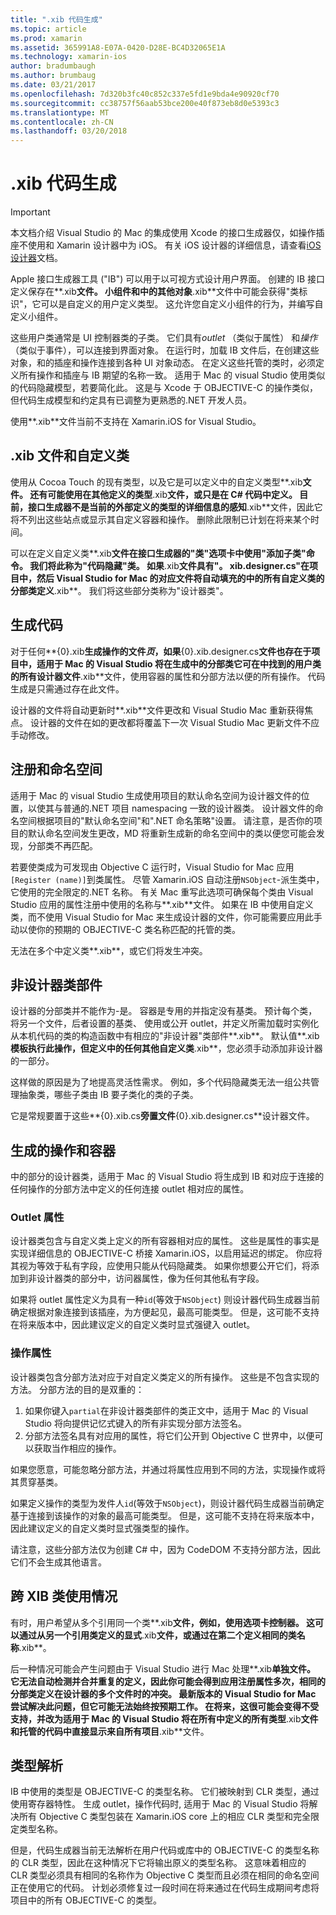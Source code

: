 ```yaml
---
title: ".xib 代码生成"
ms.topic: article
ms.prod: xamarin
ms.assetid: 365991A8-E07A-0420-D28E-BC4D32065E1A
ms.technology: xamarin-ios
author: bradumbaugh
ms.author: brumbaug
ms.date: 03/21/2017
ms.openlocfilehash: 7d320b3fc40c852c337e5fd1e9bda4e90920cf70
ms.sourcegitcommit: cc38757f56aab53bce200e40f873eb8d0e5393c3
ms.translationtype: MT
ms.contentlocale: zh-CN
ms.lasthandoff: 03/20/2018
---
```

# <a name="xib-code-generation"></a>.xib 代码生成

> [!IMPORTANT]
>  本文档介绍 Visual Studio 的 Mac 的集成使用 Xcode 的接口生成器仅，如操作插座不使用和 Xamarin 设计器中为 iOS。 有关 iOS 设计器的详细信息，请查看[iOS 设计器](~/ios/user-interface/designer/index.md)文档。

Apple 接口生成器工具 ("IB") 可以用于以可视方式设计用户界面。 创建的 IB 接口定义保存在**.xib**文件。 小组件和中的其他对象**.xib**文件中可能会获得"类标识"，它可以是自定义的用户定义类型。 这允许您自定义小组件的行为，并编写自定义小组件。

这些用户类通常是 UI 控制器类的子类。 它们具有*outlet* （类似于属性） 和*操作*（类似于事件），可以连接到界面对象。 在运行时，加载 IB 文件后，在创建这些对象，和的插座和操作连接到各种 UI 对象动态。 在定义这些托管的类时，必须定义所有操作和插座与 IB 期望的名称一致。 适用于 Mac 的 visual Studio 使用类似的代码隐藏模型，若要简化此。 这是与 Xcode 于 OBJECTIVE-C 的操作类似，但代码生成模型和约定具有已调整为更熟悉的.NET 开发人员。

使用**.xib**文件当前不支持在 Xamarin.iOS for Visual Studio。

## <a name="xib-files-and-custom-classes"></a>.xib 文件和自定义类

使用从 Cocoa Touch 的现有类型，以及它是可以定义中的自定义类型**.xib**文件。 还有可能使用在其他定义的类型**.xib**文件，或只是在 C# 代码中定义。 目前，接口生成器不是当前的外部定义的类型的详细信息的感知**.xib**文件，因此它将不列出这些站点或显示其自定义容器和操作。 删除此限制已计划在将来某个时间。

可以在定义自定义类**.xib**文件在接口生成器的"类"选项卡中使用"添加子类"命令。 我们将此称为"代码隐藏"类。 如果**.xib**文件具有"。 xib.designer.cs"在项目中，然后 Visual Studio for Mac 的对应文件将自动填充的中的所有自定义类的分部类定义**.xib**。 我们将这些部分类称为"设计器类"。

## <a name="generating-code"></a>生成代码

对于任何**{0}.xib**生成操作的文件*页*，如果**{0}.xib.designer.cs**文件也存在于项目中，适用于 Mac 的 Visual Studio 将在生成中的分部类它可在中找到的用户类的所有设计器文件**.xib**文件，使用容器的属性和分部方法以便的所有操作。 代码生成是只需通过存在此文件。

设计器的文件将自动更新时**.xib**文件更改和 Visual Studio Mac 重新获得焦点。 设计器的文件在如的更改都将覆盖下一次 Visual Studio Mac 更新文件不应手动修改。

## <a name="registration-and-namespaces"></a>注册和命名空间

适用于 Mac 的 visual Studio 生成使用项目的默认命名空间为设计器文件的位置，以使其与普通的.NET 项目 namespacing 一致的设计器类。 设计器文件的命名空间根据项目的"默认命名空间"和".NET 命名策略"设置。 请注意，是否你的项目的默认命名空间发生更改，MD 将重新生成新的命名空间中的类以便您可能会发现，分部类不再匹配。

若要使类成为可发现由 Objective C 运行时，Visual Studio for Mac 应用`[Register (name)]`到类属性。 尽管 Xamarin.iOS 自动注册`NSObject`-派生类中，它使用的完全限定的.NET 名称。 有关 Mac 重写此选项可确保每个类由 Visual Studio 应用的属性注册中使用的名称与**.xib**文件。 如果在 IB 中使用自定义类，而不使用 Visual Studio for Mac 来生成设计器的文件，你可能需要应用此手动以使你的预期的 OBJECTIVE-C 类名称匹配的托管的类。

无法在多个中定义类**.xib**，或它们将发生冲突。

## <a name="non-designer-class-parts"></a>非设计器类部件

设计器的分部类并不能作为-是。 容器是专用的并指定没有基类。 预计每个类，将另一个文件，后者设置的基类、 使用或公开 outlet，并定义所需加载时实例化从本机代码的类的构造函数中有相应的"非设计器"类部件**.xib**。 默认值**.xib**模板执行此操作，但定义中的任何其他自定义类**.xib**，您必须手动添加非设计器的一部分。

这样做的原因是为了地提高灵活性需求。 例如，多个代码隐藏类无法一组公共管理抽象类，哪些子类由 IB 要子类化的类的子类。

它是常规要置于这些**{0}.xib.cs**旁置文件**{0}.xib.designer.cs**设计器文件。

<a name="generated" />

## <a name="generated-actions-and-outlets"></a>生成的操作和容器

中的部分的设计器类，适用于 Mac 的 Visual Studio 将生成到 IB 和对应于连接的任何操作的分部方法中定义的任何连接 outlet 相对应的属性。

### <a name="outlet-properties"></a>Outlet 属性

设计器类包含与自定义类上定义的所有容器相对应的属性。 这些是属性的事实是实现详细信息的 OBJECTIVE-C 桥接 Xamarin.iOS，以启用延迟的绑定。 你应将其视为等效于私有字段，应使用只能从代码隐藏类。 如果你想要公开它们，将添加到非设计器类的部分中，访问器属性，像为任何其他私有字段。

如果将 outlet 属性定义为具有一种`id`(等效于`NSObject`) 则设计器代码生成器当前确定根据对象连接到该插座，为方便起见，最高可能类型。
但是，这可能不支持在将来版本中，因此建议定义的自定义类时显式强键入 outlet。

### <a name="action-properties"></a>操作属性

设计器类包含分部方法对应于对自定义类定义的所有操作。 这些是不包含实现的方法。 分部方法的目的是双重的：

1.  如果你键入`partial`在非设计器类部件的类正文中，适用于 Mac 的 Visual Studio 将向提供记忆式键入的所有非实现分部方法签名。
2.  分部方法签名具有对应用的属性，将它们公开到 Objective C 世界中，以便可以获取当作相应的操作。


如果您愿意，可能忽略分部方法，并通过将属性应用到不同的方法，实现操作或将其贯穿基类。

如果定义操作的类型为发件人`id`(等效于`NSObject`)，则设计器代码生成器当前确定基于连接到该操作的对象的最高可能类型。 但是，这可能不支持在将来版本中，因此建议定义的自定义类时显式强类型的操作。

请注意，这些分部方法仅为创建 C# 中，因为 CodeDOM 不支持分部方法，因此它们不会生成其他语言。

## <a name="cross-xib-class-usage"></a>跨 XIB 类使用情况

有时，用户希望从多个引用同一个类**.xib**文件，例如，使用选项卡控制器。 这可以通过从另一个引用类定义的显式**.xib**文件，或通过在第二个定义相同的类名称**.xib**。

后一种情况可能会产生问题由于 Visual Studio 进行 Mac 处理**.xib**单独文件。 它无法自动检测并合并重复的定义，因此你可能会得到应用注册属性多次，相同的分部类定义在设计器的多个文件时的冲突。 最新版本的 Visual Studio for Mac 尝试解决此问题，但它可能无法始终按预期工作。 在将来，这很可能会变得不受支持，并改为适用于 Mac 的 Visual Studio 将在所有中定义的所有类型**.xib**文件和托管的代码中直接显示来自所有项目**.xib**文件。

## <a name="type-resolution"></a>类型解析

IB 中使用的类型是 OBJECTIVE-C 的类型名称。 它们被映射到 CLR 类型，通过使用寄存器特性。 生成 outlet，操作代码时, 适用于 Mac 的 Visual Studio 将解决所有 Objective C 类型包装在 Xamarin.iOS core 上的相应 CLR 类型和完全限定类型名称。

但是，代码生成器当前无法解析在用户代码或库中的 OBJECTIVE-C 的类型名称的 CLR 类型，因此在这种情况下它将输出原义的类型名称。 这意味着相应的 CLR 类型必须具有相同的名称作为 Objective C 类型而且必须在相同的命名空间正在使用它的代码。 计划必须修复过一段时间在将来通过在代码生成期间考虑将项目中的所有 OBJECTIVE-C 的类型。
